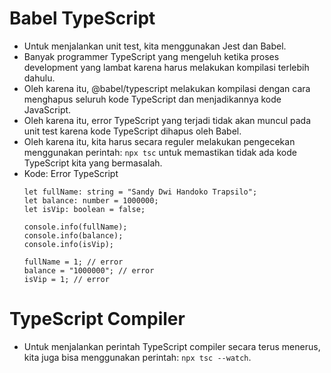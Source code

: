 # Babel TypeScript
* Untuk menjalankan unit test, kita menggunakan Jest dan Babel.
* Banyak programmer TypeScript yang mengeluh ketika proses development yang lambat karena harus melakukan kompilasi terlebih dahulu.
* Oleh karena itu, @babel/typescript melakukan kompilasi dengan cara menghapus seluruh kode TypeScript dan menjadikannya kode JavaScript.
* Oleh karena itu, error TypeScript yang terjadi tidak akan muncul pada unit test karena kode TypeScript dihapus oleh Babel.
* Oleh karena itu, kita harus secara reguler melakukan pengecekan menggunakan perintah: ``` npx tsc ``` untuk memastikan tidak ada kode TypeScript kita yang bermasalah.
* Kode: Error TypeScript
  ```TSX
  let fullName: string = "Sandy Dwi Handoko Trapsilo";
  let balance: number = 1000000;
  let isVip: boolean = false;

  console.info(fullName);
  console.info(balance);
  console.info(isVip);

  fullName = 1; // error
  balance = "1000000"; // error
  isVip = 1; // error
  ```

# TypeScript Compiler
* Untuk menjalankan perintah TypeScript compiler secara terus menerus, kita juga bisa menggunakan perintah: ``` npx tsc --watch ```.